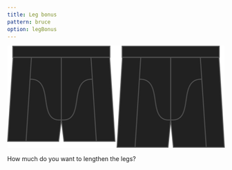 ```yaml
---
title: Leg bonus
pattern: bruce
option: legBonus
---
```

![The leg bonus option on Bruce](./legbonus.svg)

How much do you want to lengthen the legs?
